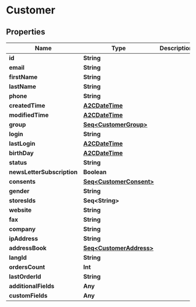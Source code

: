 

# Customer


## Properties

Name | Type | Description | Notes
------------ | ------------- | ------------- | -------------
**id** | **String** |  |  [optional]
**email** | **String** |  |  [optional]
**firstName** | **String** |  |  [optional]
**lastName** | **String** |  |  [optional]
**phone** | **String** |  |  [optional]
**createdTime** | [**A2CDateTime**](A2CDateTime.md) |  |  [optional]
**modifiedTime** | [**A2CDateTime**](A2CDateTime.md) |  |  [optional]
**group** | [**Seq&lt;CustomerGroup&gt;**](CustomerGroup.md) |  |  [optional]
**login** | **String** |  |  [optional]
**lastLogin** | [**A2CDateTime**](A2CDateTime.md) |  |  [optional]
**birthDay** | [**A2CDateTime**](A2CDateTime.md) |  |  [optional]
**status** | **String** |  |  [optional]
**newsLetterSubscription** | **Boolean** |  |  [optional]
**consents** | [**Seq&lt;CustomerConsent&gt;**](CustomerConsent.md) |  |  [optional]
**gender** | **String** |  |  [optional]
**storesIds** | **Seq&lt;String&gt;** |  |  [optional]
**website** | **String** |  |  [optional]
**fax** | **String** |  |  [optional]
**company** | **String** |  |  [optional]
**ipAddress** | **String** |  |  [optional]
**addressBook** | [**Seq&lt;CustomerAddress&gt;**](CustomerAddress.md) |  |  [optional]
**langId** | **String** |  |  [optional]
**ordersCount** | **Int** |  |  [optional]
**lastOrderId** | **String** |  |  [optional]
**additionalFields** | **Any** |  |  [optional]
**customFields** | **Any** |  |  [optional]



